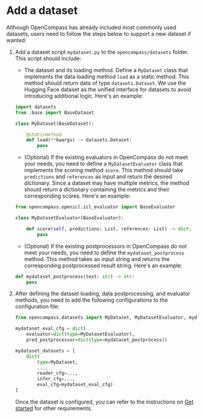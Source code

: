 # Add a dataset

Although OpenCompass has already included most commonly used datasets, users need to follow the steps below to support a new dataset if wanted:

1. Add a dataset script `mydataset.py` to the `opencompass/datasets` folder. This script should include:

    - The dataset and its loading method. Define a `MyDataset` class that implements the data loading method `load` as a static method. This method should return data of type `datasets.Dataset`. We use the Hugging Face dataset as the unified interface for datasets to avoid introducing additional logic. Here's an example:

    ```python
    import datasets
    from .base import BaseDataset

    class MyDataset(BaseDataset):

        @staticmethod
        def load(**kwargs) -> datasets.Dataset:
            pass
    ```

    - (Optional) If the existing evaluators in OpenCompass do not meet your needs, you need to define a `MyDatasetEvaluator` class that implements the scoring method `score`. This method should take `predictions` and `references` as input and return the desired dictionary. Since a dataset may have multiple metrics, the method should return a dictionary containing the metrics and their corresponding scores. Here's an example:

    ```python
    from opencompass.openicl.icl_evaluator import BaseEvaluator

    class MyDatasetEvaluator(BaseEvaluator):

        def score(self, predictions: List, references: List) -> dict:
            pass
    ```

    - (Optional) If the existing postprocessors in OpenCompass do not meet your needs, you need to define the `mydataset_postprocess` method. This method takes an input string and returns the corresponding postprocessed result string. Here's an example:

    ```python
    def mydataset_postprocess(text: str) -> str:
        pass
    ```

2. After defining the dataset loading, data postprocessing, and evaluator methods, you need to add the following configurations to the configuration file:

    ```python
    from opencompass.datasets import MyDataset, MyDatasetEvaluator, mydataset_postprocess
    
    mydataset_eval_cfg = dict(
        evaluator=dict(type=MyDatasetEvaluator),
        pred_postprocessor=dict(type=mydataset_postprocess))

    mydataset_datasets = [
        dict(
            type=MyDataset,
            ...,
            reader_cfg=...,
            infer_cfg=...,
            eval_cfg=mydataset_eval_cfg)
    ]
    ```

    Once the dataset is configured, you can refer to the instructions on [Get started](../get_started.md) for other requirements.
